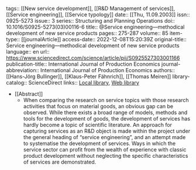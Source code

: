 tags:: [[New service development]], [[R&D Management of services]], [[Service engineering]], [[Service typology]]
date:: [[Thu, 11.09.2003]]
issn:: 0925-5273
issue:: 3
series:: Structuring and Planning Operations
doi:: 10.1016/S0925-5273(03)00116-6
title:: @Service engineering—methodical development of new service products
pages:: 275-287
volume:: 85
item-type:: [[journalArticle]]
access-date:: 2022-12-08T15:20:39Z
original-title:: Service engineering—methodical development of new service products
language:: en
url:: https://www.sciencedirect.com/science/article/pii/S0925527303001166
publication-title:: International Journal of Production Economics
journal-abbreviation:: International Journal of Production Economics
authors:: [[Hans-Jörg Bullinger]], [[Klaus-Peter Fähnrich]], [[Thomas Meiren]]
library-catalog:: ScienceDirect
links:: [Local library](zotero://select/library/items/6V3WTK9R), [Web library](https://www.zotero.org/users/6520516/items/6V3WTK9R)

- [[Abstract]]
	- When comparing the research on service topics with those research activities that focus on material goods, an obvious gap can be observed. While there exists a broad range of models, methods and tools for the development of goods, the development of services has hardly become a topic of scientific literature. An approach for capturing services as an R&D object is made within the project under the general heading of “service engineering”, and an attempt made to systematise the development of services. Ways in which the service sector can profit from the wealth of experience with classic product development without neglecting the specific characteristics of services are demonstrated.